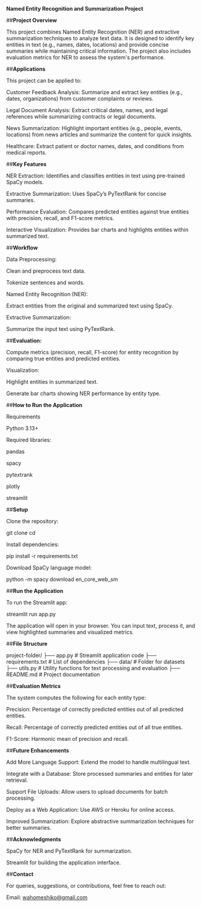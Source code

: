 **Named Entity Recognition and Summarization Project**

##**Project Overview**

This project combines Named Entity Recognition (NER) and extractive summarization techniques to analyze text data. It is designed to identify key entities in text (e.g., names, dates, locations) and provide concise summaries while maintaining critical information. The project also includes evaluation metrics for NER to assess the system's performance.

##**Applications**

This project can be applied to:

Customer Feedback Analysis: Summarize and extract key entities (e.g., dates, organizations) from customer complaints or reviews.

Legal Document Analysis: Extract critical dates, names, and legal references while summarizing contracts or legal documents.

News Summarization: Highlight important entities (e.g., people, events, locations) from news articles and summarize the content for quick insights.

Healthcare: Extract patient or doctor names, dates, and conditions from medical reports.

##**Key Features**

NER Extraction: Identifies and classifies entities in text using pre-trained SpaCy models.

Extractive Summarization: Uses SpaCy’s PyTextRank for concise summaries.

Performance Evaluation: Compares predicted entities against true entities with precision, recall, and F1-score metrics.

Interactive Visualization: Provides bar charts and highlights entities within summarized text.

##**Workflow**

Data Preprocessing:

Clean and preprocess text data.

Tokenize sentences and words.

Named Entity Recognition (NER):

Extract entities from the original and summarized text using SpaCy.

Extractive Summarization:

Summarize the input text using PyTextRank.

##**Evaluation:**

Compute metrics (precision, recall, F1-score) for entity recognition by comparing true entities and predicted entities.

Visualization:

Highlight entities in summarized text.

Generate bar charts showing NER performance by entity type.

##**How to Run the Application**

Requirements

Python 3.13+

Required libraries:

pandas

spacy

pytextrank

plotly

streamlit

##**Setup**

Clone the repository:

git clone <repository-link>
cd <repository-folder>

Install dependencies:

pip install -r requirements.txt

Download SpaCy language model:

python -m spacy download en_core_web_sm

##**Run the Application**

To run the Streamlit app:

streamlit run app.py

The application will open in your browser. You can input text, process it, and view highlighted summaries and visualized metrics.

##**File Structure**

project-folder/
├── app.py                 # Streamlit application code
├── requirements.txt       # List of dependencies
├── data/                  # Folder for datasets
├── utils.py               # Utility functions for text processing and evaluation
├── README.md              # Project documentation

##**Evaluation Metrics**

The system computes the following for each entity type:

Precision: Percentage of correctly predicted entities out of all predicted entities.

Recall: Percentage of correctly predicted entities out of all true entities.

F1-Score: Harmonic mean of precision and recall.

##**Future Enhancements**

Add More Language Support: Extend the model to handle multilingual text.

Integrate with a Database: Store processed summaries and entities for later retrieval.

Support File Uploads: Allow users to upload documents for batch processing.

Deploy as a Web Application: Use AWS or Heroku for online access.

Improved Summarization: Explore abstractive summarization techniques for better summaries.

##**Acknowledgments**

SpaCy for NER and PyTextRank for summarization.

Streamlit for building the application interface.

##**Contact**

For queries, suggestions, or contributions, feel free to reach out:

Email: wahomeshiko@gmail.com

